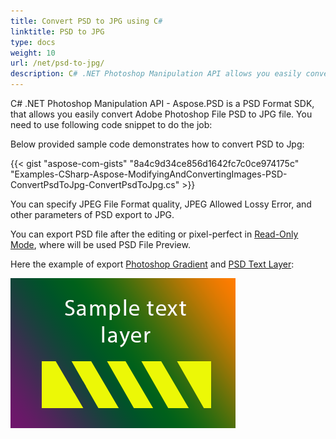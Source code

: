 ```yaml
---
title: Convert PSD to JPG using C#
linktitle: PSD to JPG
type: docs
weight: 10
url: /net/psd-to-jpg/
description: C# .NET Photoshop Manipulation API allows you easily convert Adobe Photoshop File PSD to JPG file. Please take a look at sample code provided.
---
```


C# .NET Photoshop Manipulation API - Aspose.PSD is a PSD Format SDK, that allows you easily convert Adobe Photoshop File PSD to JPG file. You need to use following code snippet to do the job:

Below provided sample code demonstrates how to convert PSD to Jpg:

{{< gist "aspose-com-gists" "8a4c9d34ce856d1642fc7c0ce974175c" "Examples-CSharp-Aspose-ModifyingAndConvertingImages-PSD-ConvertPsdToJpg-ConvertPsdToJpg.cs" >}}

You can specify JPEG File Format quality, JPEG Allowed Lossy Error, and other parameters of PSD export to JPG.

You can export PSD file after the editing or pixel-perfect in [Read-Only Mode](https://reference.aspose.com/psd/net/aspose.psd.imageloadoptions/psdloadoptions/properties/readonlymode), where will be used PSD File Preview.

Here the example of export [Photoshop Gradient](/psd/net/support-of-fill-layers/) and [PSD Text Layer](/psd/net/working-with-text-layers/):

![todo:image_alt_text](psd-to-jpg_1.png)
